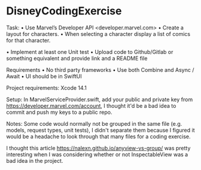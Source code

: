 # DisneyCodingExercise

Task:
• Use Marvel’s Developer API
<developer.marvel.com>
• Create a layout for characters.
• When selecting a character display a list
of comics for that character.

• Implement at least one Unit test
• Upload code to Github/Gitlab or
something equivalent and provide link and
a README file

Requirements
• No third party frameworks
• Use both Combine and Async / Await
• UI should be in SwiftUI

Project requirements:
Xcode 14.1

Setup:
In MarvelServiceProvider.swift, add your public and private key from https://developer.marvel.com/account, I thought it'd be a bad idea to commit and push my keys to a public repo.

Notes:
Some code would normally not be grouped in the same file (e.g. models, request types, unit tests), I didn't separate them because I figured it would be a headache to look through that many files for a coding exercise.

I thought this article https://nalexn.github.io/anyview-vs-group/ was pretty interesting when I was considering whether or not InspectableView was a bad idea in the project.
